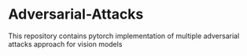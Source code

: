 # Adversarial-Attacks
This repository contains pytorch implementation of multiple adversarial attacks approach for vision models
